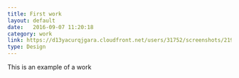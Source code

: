 ```yaml
---
title: First work
layout: default
date:   2016-09-07 11:20:18
category: work
link: https://d13yacurqjgara.cloudfront.net/users/31752/screenshots/2199422/sleeping.png
type: Design
---
```


This is an example of a work
